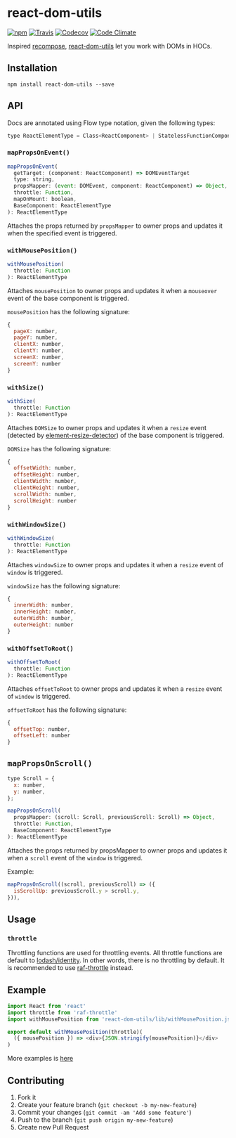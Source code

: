 # react-dom-utils

[![npm](https://img.shields.io/npm/v/react-dom-utils.svg)](https://www.npmjs.com/package/react-dom-utils)
[![Travis](https://img.shields.io/travis/wuct/react-dom-utils.svg)](https://travis-ci.org/wuct/react-dom-utils)
[![Codecov](https://img.shields.io/codecov/c/github/wuct/react-dom-utils/master.svg)](https://codecov.io/github/wuct/react-dom-utils)
[![Code Climate](https://img.shields.io/codeclimate/github/wuct/react-dom-utils.svg)](https://codeclimate.com/github/wuct/react-dom-utils)

Inspired [recompose](https://github.com/acdlite/recompose/), [react-dom-utils](https://www.npmjs.com/package/react-dom-utils) let you work with DOMs in HOCs.

## Installation

`npm install react-dom-utils --save`

## API

Docs are annotated using Flow type notation, given the following types:

```js
type ReactElementType = Class<ReactComponent> | StatelessFunctionComponent | string
```

### `mapPropsOnEvent()`

```js
mapPropsOnEvent(
  getTarget: (component: ReactComponent) => DOMEventTarget
  type: string,
  propsMapper: (event: DOMEvent, component: ReactComponent) => Object,
  throttle: Function,
  mapOnMount: boolean,
  BaseComponent: ReactElementType
): ReactElementType
```

Attaches the props returned by `propsMapper` to owner props and updates it when the specified event is triggered.

### `withMousePosition()`

```js
withMousePosition(
  throttle: Function
): ReactElementType
```

Attaches `mousePosition` to owner props and updates it when a `mouseover` event of the base component is triggered.

`mousePosition` has the following signature: 

```js
{
  pageX: number,
  pageY: number,
  clientX: number,
  clientY: number,
  screenX: number,
  screenY: number
}
```

### `withSize()`


```js
withSize(
  throttle: Function
): ReactElementType
```

Attaches `DOMSize` to owner props and updates it when a `resize` event (detected by [element-resize-detector](https://github.com/wnr/element-resize-detector)) of the base component is triggered.

`DOMSize` has the following signature: 

```js
{
  offsetWidth: number,
  offsetHeight: number,
  clientWidth: number,
  clientHeight: number,
  scrollWidth: number,
  scrollHeight: number
}
```
 
### `withWindowSize()`

```js
withWindowSize(
  throttle: Function
): ReactElementType
```

Attaches `windowSize` to owner props and updates it when a `resize` event of `window` is triggered.

`windowSize` has the following signature: 

```js
{
  innerWidth: number,
  innerHeight: number,
  outerWidth: number,
  outerHeight: number
}
```

### `withOffsetToRoot()`


```js
withOffsetToRoot(
  throttle: Function
): ReactElementType
```

Attaches `offsetToRoot` to owner props and updates it when a `resize` event of `window` is triggered.

`offsetToRoot` has the following signature: 

```js
{
  offsetTop: number,
  offsetLeft: number
}
```
 
## `mapPropsOnScroll()`

```js
type Scroll = {
  x: number,
  y: number,
};

mapPropsOnScroll(
  propsMapper: (scroll: Scroll, previousScroll: Scroll) => Object,
  throttle: Function,
  BaseComponent: ReactElementType
): ReactElementType
```

Attaches the props returned by propsMapper to owner props and updates it when a `scroll` event of the `window` is triggered.

Example:

```js
mapPropsOnScroll((scroll, previousScroll) => ({
  isScrollUp: previousScroll.y > scroll.y,
})),
```

## Usage
### `throttle`
Throttling functions are used for throttling events. All throttle functions are default to [lodash/identity](https://lodash.com/docs#identity). In other words, there is no throttling by default. It is recommended to use [raf-throttle](https://github.com/wuct/raf-throttle) instead.

## Example

```js
import React from 'react'
import throttle from 'raf-throttle'
import withMousePosition from 'react-dom-utils/lib/withMousePosition.js'

export default withMousePosition(throttle)(
  ({ mousePosition }) => <div>{JSON.stringify(mousePosition)}</div>
)
```

More examples is [here](https://github.com/wuct/react-dom-utils/tree/master/example)

## Contributing

1. Fork it
2. Create your feature branch (`git checkout -b my-new-feature`)
3. Commit your changes (`git commit -am 'Add some feature'`)
4. Push to the branch (`git push origin my-new-feature`)
5. Create new Pull Request
